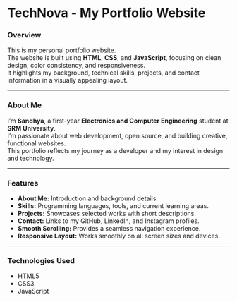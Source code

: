# TechNova - My Portfolio Website

### Overview
This is my personal portfolio website.  
The website is built using **HTML**, **CSS**, and **JavaScript**, focusing on clean design, color consistency, and responsiveness.  
It highlights my background, technical skills, projects, and contact information in a visually appealing layout.

---

### About Me
I’m **Sandhya**, a first-year **Electronics and Computer Engineering** student at **SRM University**.  
I’m passionate about web development, open source, and building creative, functional websites.  
This portfolio reflects my journey as a developer and my interest in design and technology.

---

### Features
- **About Me:** Introduction and background details.  
- **Skills:** Programming languages, tools, and current learning areas.  
- **Projects:** Showcases selected works with short descriptions.  
- **Contact:** Links to my GitHub, LinkedIn, and Instagram profiles.  
- **Smooth Scrolling:** Provides a seamless navigation experience.  
- **Responsive Layout:** Works smoothly on all screen sizes and devices.

---

### Technologies Used
- HTML5  
- CSS3  
- JavaScript  
